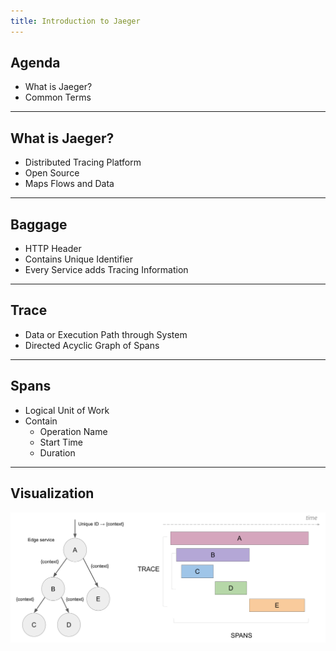 ```yaml
---
title: Introduction to Jaeger
---
```


## Agenda

- What is Jaeger?
- Common Terms

---

## What is Jaeger?

- Distributed Tracing Platform
- Open Source
- Maps Flows and Data

---

## Baggage

- HTTP Header
- Contains Unique Identifier
- Every Service adds Tracing Information

---

## Trace

- Data or Execution Path through System
- Directed Acyclic Graph of Spans

---

## Spans

- Logical Unit of Work
- Contain
  - Operation Name
  - Start Time
  - Duration

---

## Visualization

![](../assets/L27-terminology.png)
